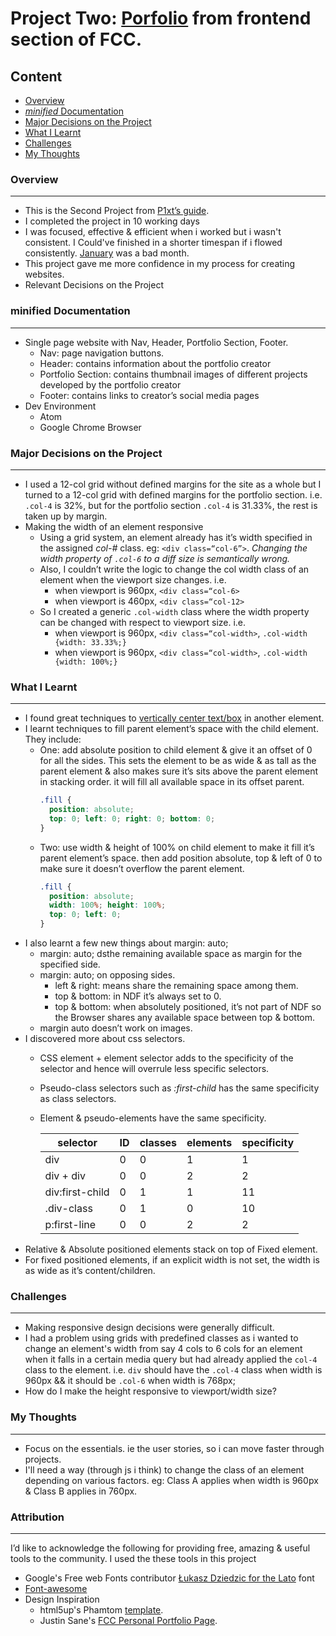 # Project Two: [Porfolio](https://www.freecodecamp.org/challenges/build-a-personal-portfolio-webpage) from frontend section of FCC.

## Content
* [Overview](#overview)
* [*minified* Documentation](#minified-documentation)
* [Major Decisions on the Project](#major-decisions-on-the-project)
* [What I Learnt](#what-i-learnt)
* [Challenges](#challenges)
* [My Thoughts](#my-thoughts)

### Overview
***
* This is the Second Project from [P1xt’s guide](https://github.com/P1xt/p1xt-guides).
* I completed the project in 10 working days
* I was focused, effective & efficient when i worked but i wasn't consistent. I Could've finished in a shorter timespan if i 
flowed consistently.  [January](https://github.com/intOppong/software_engineer_journey/blob/master/journey/january_2018.md) 
was a bad month.
* This project gave me more confidence in my process for creating websites.
* Relevant Decisions on the Project

### minified Documentation
***
* Single page website with Nav, Header, Portfolio Section, Footer.
  * Nav: page navigation buttons.
  * Header: contains information about the portfolio creator
  * Portfolio Section: contains thumbnail images of different projects developed by the portfolio creator
  * Footer: contains links to creator’s social media pages 
* Dev Environment
  * Atom
  * Google Chrome Browser

### Major Decisions on the Project 
***
  * I used a 12-col grid without defined margins for the site as a whole but I turned to a 12-col grid with defined margins for 
the portfolio section. i.e. ```.col-4``` is 32%, but for the portfolio section ```.col-4``` is 31.33%, the rest is taken up by margin.
  * Making the width of an element responsive
    * Using a grid system, an element already has it’s width specified in the assigned *col-#* class. eg: ```<div class=“col-6”>```.
    *Changing the width property of ```.col-6``` to a diff size is semantically wrong.*
    * Also, I couldn’t write the logic to change the col width class of an element when the viewport size changes. i.e. 
      * when viewport is 960px, ```<div class=“col-6>```
      * when viewport is 460px, ```<div class=“col-12>```
    * So I created a generic ```.col-width``` class where the width property can be changed with respect to viewport size. i.e.
      * when viewport is 960px, ```<div class=“col-width>```, ```.col-width {width: 33.33%;}```
      * when viewport is 960px, ```<div class=“col-width>```, ```.col-width {width: 100%;}```


### What I Learnt
***
* I found great techniques to [vertically center text/box](https://stackoverflow.com/questions/8865458/how-do-i-vertically-center-text-with-css) 
in another element. 
* I learnt techniques to fill parent element’s space with the child element. They include:
  * One: add absolute position to child element & give it an offset of 0 for all the sides. This sets the element to be as 
  wide & as tall as the parent element & also makes sure it’s sits above the parent element in stacking order. it will fill all available space in its offset parent.
	  ```css
      .fill {
        position: absolute;
        top: 0; left: 0; right: 0; bottom: 0;
      }
	  ```
  * Two: use width & height of 100% on child element to make it fill it’s parent element’s space. then add position absolute, 
  top & left of 0 to make sure it doesn’t overflow the parent element.
	  ```css
      .fill {
        position: absolute;
        width: 100%; height: 100%;
        top: 0; left: 0;
      }
    ```
* I also learnt a few new things about margin: auto;
  * margin: auto; dsthe remaining available space as margin for the specified side.
  * margin: auto; on opposing sides. 
    * left & right: means share the remaining space among them.
    * top & bottom: in NDF it’s always set to 0.
    * top & bottom: when absolutely positioned, it’s not part of NDF so the Browser shares any available space between top & 
    bottom.
  * margin auto doesn’t work on images.
* I discovered more about css selectors.
  * CSS element + element selector adds to the specificity of the selector and hence will overrule less specific selectors.
  * Pseudo-class selectors such as *:first-child* has the same specificity as class selectors. 
  * Element & pseudo-elements have the same specificity.
  
    | selector | ID | classes | elements | specificity
    | --- | --- | --- | --- | --- |
    | div | 0 | 0 | 1| 1 |
    | div + div | 0 | 0 | 2 | 2 |
    | div:first-child | 0 | 1 | 1 | 11 |
    | .div-class | 0 | 1 | 0| 10 |
    | p:first-line | 0 |  0 | 2 | 2 |
* Relative & Absolute positioned elements stack on top of Fixed element.
* For fixed positioned elements, if an explicit width is not set, the width is as wide as it’s content/children. 

### Challenges
***
* Making responsive design decisions were generally difficult.
* I had a problem using grids with predefined classes as i wanted to change an element's width from say 4 cols to 6 cols for
an element when it falls in a certain media query but had already applied the ```col-4``` class to the element. i.e. ```div``` 
should have the ```.col-4``` class when width is 960px && it should be ```.col-6``` when width is 768px;
* How do I make the height responsive to viewport/width size?

### My Thoughts
***
* Focus on the essentials. ie the user stories, so i can move faster through projects.
* I'll need a way (through js i think) to change the class of an element depending on various factors. eg: Class A applies 
when width is 960px & Class B applies in 760px. 

### Attribution
***
I’d like to acknowledge the following for providing free, amazing & useful tools to the community. I used the these tools in this project
* Google's Free web Fonts contributor [Łukasz Dziedzic for the Lato](https://fonts.google.com/specimen/Lato) font
* [Font-awesome](http://fontawesome.io/)
* Design Inspiration
	* html5up's Phamtom [template](https://html5up.net/phantom).
	* Justin Sane's [FCC Personal Portfolio Page](https://codepen.io/freeCodeCamp/full/YqLyXB).
